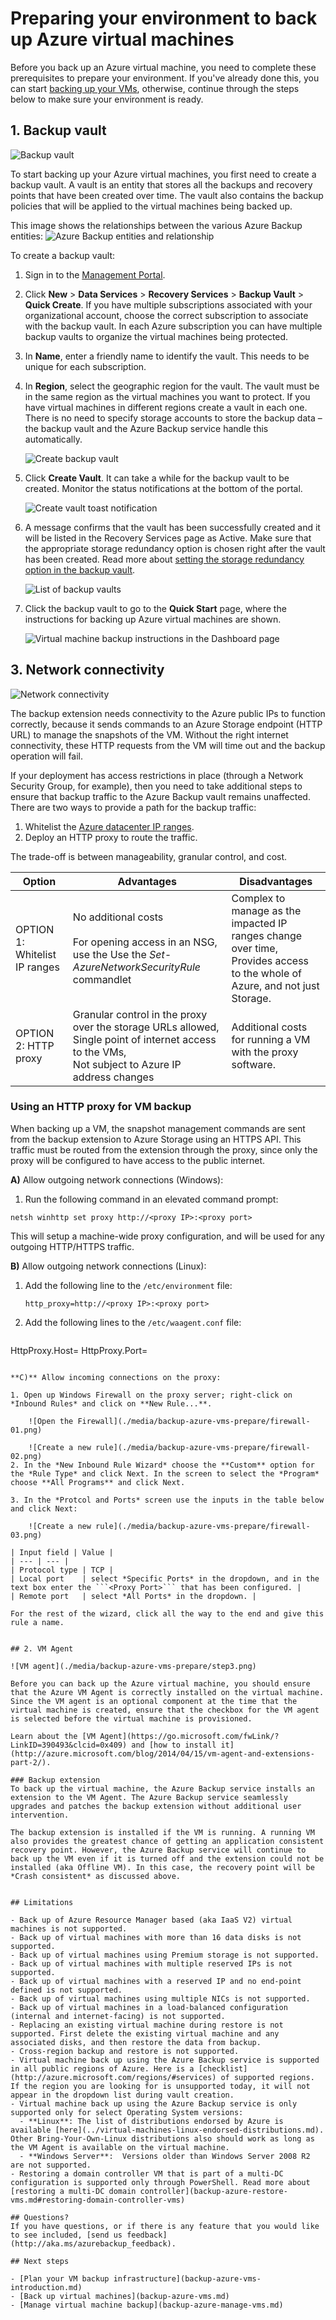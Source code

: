 <properties
	pageTitle="Preparing your environment to back up Azure virtual machines | Microsoft Azure"
	description="Make sure your environment is prepared to back up Azure virtual machines"
	services="backup"
	documentationCenter=""
	authors="Jim-Parker"
	manager="jwhit"
	editor=""/>

<tags
	ms.service="backup"
	ms.workload="storage-backup-recovery"
	ms.tgt_pltfrm="na"
	ms.devlang="na"
	ms.topic="article"
	ms.date="10/23/2015"
	ms.author="trinadhk; aashishr; jimpark; markgal"/>

# Preparing your environment to back up Azure virtual machines
Before you back up an Azure virtual machine, you need to complete these prerequisites to prepare your environment. If you've already done this, you can start [backing up your VMs](backup-azure-vms.md), otherwise, continue through the steps below to make sure your environment is ready.


## 1. Backup vault

![Backup vault](./media/backup-azure-vms-prepare/step1.png)

To start backing up your Azure virtual machines, you first need to create a backup vault. A vault is an entity that stores all the backups and recovery points that have been created over time. The vault also contains the backup policies that will be applied to the virtual machines being backed up.

This image shows the relationships between the various Azure Backup entities:
![Azure Backup entities and relationship](./media/backup-azure-vms-prepare/vault-policy-vm.png)

To create a backup vault:

1. Sign in to the [Management Portal](http://manage.windowsazure.com/).

2. Click **New** > **Data Services** > **Recovery Services** > **Backup Vault** > **Quick Create**. If you have multiple subscriptions associated with your organizational account, choose the correct subscription to associate with the backup vault. In each Azure subscription you can have multiple backup vaults to organize the virtual machines being protected.

3. In **Name**, enter a friendly name to identify the vault. This needs to be unique for each subscription.

4. In **Region**, select the geographic region for the vault. The vault must be in the same region as the virtual machines you want to protect. If you have virtual machines in different regions create a vault in each one. There is no need to specify storage accounts to store the backup data – the backup vault and the Azure Backup service handle this automatically.

    ![Create backup vault](./media/backup-azure-vms-prepare/backup_vaultcreate.png)

5. Click **Create Vault**. It can take a while for the backup vault to be created. Monitor the status notifications at the bottom of the portal.

    ![Create vault toast notification](./media/backup-azure-vms-prepare/creating-vault.png)

6. A message confirms that the vault has been successfully created and it will be listed in the Recovery Services page as Active. Make sure that the appropriate storage redundancy option is chosen right after the vault has been created. Read more about [setting the storage redundancy option in the backup vault](backup-configure-vault.md#azure-backup---storage-redundancy-options).

    ![List of backup vaults](./media/backup-azure-vms-prepare/backup_vaultslist.png)

7. Click the backup vault to go to the **Quick Start** page, where the instructions for backing up Azure virtual machines are shown.

    ![Virtual machine backup instructions in the Dashboard page](./media/backup-azure-vms-prepare/vmbackup-instructions.png)



## 3. Network connectivity

![Network connectivity](./media/backup-azure-vms-prepare/step2.png)

The backup extension needs connectivity to the Azure public IPs to function correctly, because it sends commands to an Azure Storage endpoint (HTTP URL) to manage the snapshots of the VM. Without the right internet connectivity, these HTTP requests from the VM will time out and the backup operation will fail.

If your deployment has access restrictions in place (through a Network Security Group, for example), then you need to take additional steps to ensure that backup traffic to the Azure Backup vault remains unaffected. There are two ways to provide a path for the backup traffic:

1. Whitelist the [Azure datacenter IP ranges](http://www.microsoft.com/en-us/download/details.aspx?id=41653).
2. Deploy an HTTP proxy to route the traffic.

The trade-off is between manageability, granular control, and cost.

|Option|Advantages|Disadvantages|
|------|----------|-------------|
|OPTION 1: Whitelist IP ranges| No additional costs<br><br>For opening access in an NSG, use the Use the <i>Set-AzureNetworkSecurityRule</i> commandlet | Complex to manage as the impacted IP ranges change over time,<br>Provides access to the whole of Azure, and not just Storage.|
|OPTION 2: HTTP proxy| Granular control in the proxy over the storage URLs allowed,<br>Single point of internet access to the VMs,<br>Not subject to Azure IP address changes| Additional costs for running a VM with the proxy software.|

### Using an HTTP proxy for VM backup
When backing up a VM, the snapshot management commands are sent from the backup extension to Azure Storage using an HTTPS API. This traffic must be routed from the extension through the proxy, since only the proxy will be configured to have access to the public internet.

**A)** Allow outgoing network connections (Windows):
1. Run the following command in an elevated command prompt:
```
netsh winhttp set proxy http://<proxy IP>:<proxy port>
```
This will setup a machine-wide proxy configuration, and will be used for any outgoing HTTP/HTTPS traffic.

**B)** Allow outgoing network connections (Linux):
1. Add the following line to the ```/etc/environment``` file:

 	```
 	http_proxy=http://<proxy IP>:<proxy port>
 	```

2. Add the following lines to the ```/etc/waagent.conf``` file:

	```
HttpProxy.Host=<proxy IP>
HttpProxy.Port=<proxy port>
```

**C)** Allow incoming connections on the proxy:

1. Open up Windows Firewall on the proxy server; right-click on *Inbound Rules* and click on **New Rule...**.

	![Open the Firewall](./media/backup-azure-vms-prepare/firewall-01.png)

	![Create a new rule](./media/backup-azure-vms-prepare/firewall-02.png)
2. In the *New Inbound Rule Wizard* choose the **Custom** option for the *Rule Type* and click Next. In the screen to select the *Program* choose **All Programs** and click Next.

3. In the *Protcol and Ports* screen use the inputs in the table below and click Next:

	![Create a new rule](./media/backup-azure-vms-prepare/firewall-03.png)

| Input field | Value |
| --- | --- |
| Protocol type | TCP |
| Local port    | select *Specific Ports* in the dropdown, and in the text box enter the ```<Proxy Port>``` that has been configured. |
| Remote port   | select *All Ports* in the dropdown. |

For the rest of the wizard, click all the way to the end and give this rule a name.


## 2. VM Agent

![VM agent](./media/backup-azure-vms-prepare/step3.png)

Before you can back up the Azure virtual machine, you should ensure that the Azure VM Agent is correctly installed on the virtual machine. Since the VM agent is an optional component at the time that the virtual machine is created, ensure that the checkbox for the VM agent is selected before the virtual machine is provisioned.

Learn about the [VM Agent](https://go.microsoft.com/fwLink/?LinkID=390493&clcid=0x409) and [how to install it](http://azure.microsoft.com/blog/2014/04/15/vm-agent-and-extensions-part-2/).

### Backup extension
To back up the virtual machine, the Azure Backup service installs an extension to the VM Agent. The Azure Backup service seamlessly upgrades and patches the backup extension without additional user intervention.

The backup extension is installed if the VM is running. A running VM also provides the greatest chance of getting an application consistent recovery point. However, the Azure Backup service will continue to back up the VM even if it is turned off and the extension could not be installed (aka Offline VM). In this case, the recovery point will be *Crash consistent* as discussed above.


## Limitations

- Back up of Azure Resource Manager based (aka IaaS V2) virtual machines is not supported.
- Back up of virtual machines with more than 16 data disks is not supported.
- Back up of virtual machines using Premium storage is not supported.
- Back up of virtual machines with multiple reserved IPs is not supported.
- Back up of virtual machines with a reserved IP and no end-point defined is not supported.
- Back up of virtual machines using multiple NICs is not supported.
- Back up of virtual machines in a load-balanced configuration (internal and internet-facing) is not supported.
- Replacing an existing virtual machine during restore is not supported. First delete the existing virtual machine and any associated disks, and then restore the data from backup.
- Cross-region backup and restore is not supported.
- Virtual machine back up using the Azure Backup service is supported in all public regions of Azure. Here is a [checklist](http://azure.microsoft.com/regions/#services) of supported regions. If the region you are looking for is unsupported today, it will not appear in the dropdown list during vault creation.
- Virtual machine back up using the Azure Backup service is only supported only for select Operating System versions:
  - **Linux**: The list of distributions endorsed by Azure is available [here](../virtual-machines-linux-endorsed-distributions.md). Other Bring-Your-Own-Linux distributions also should work as long as the VM Agent is available on the virtual machine.
  - **Windows Server**:  Versions older than Windows Server 2008 R2 are not supported.
- Restoring a domain controller VM that is part of a multi-DC configuration is supported only through PowerShell. Read more about [restoring a multi-DC domain controller](backup-azure-restore-vms.md#restoring-domain-controller-vms)

## Questions?
If you have questions, or if there is any feature that you would like to see included, [send us feedback](http://aka.ms/azurebackup_feedback).

## Next steps

- [Plan your VM backup infrastructure](backup-azure-vms-introduction.md)
- [Back up virtual machines](backup-azure-vms.md)
- [Manage virtual machine backup](backup-azure-manage-vms.md)
